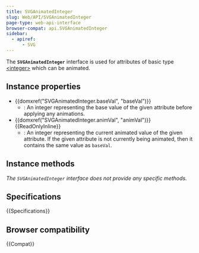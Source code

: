 ```yaml
---
title: SVGAnimatedInteger
slug: Web/API/SVGAnimatedInteger
page-type: web-api-interface
browser-compat: api.SVGAnimatedInteger
sidebar:
  - apiref:
      - SVG
---
```


The **`SVGAnimatedInteger`** interface is used for attributes of basic type [\<integer>](/en-US/docs/Web/SVG/Guides/Content_type#integer) which can be animated.

## Instance properties

- {{domxref("SVGAnimatedInteger.baseVal", "baseVal")}}
  - : An integer representing the base value of the given attribute before applying any animations.
- {{domxref("SVGAnimatedInteger.animVal", "animVal")}} {{ReadOnlyInline}}
  - : An integer representing the current animated value of the given attribute. If the given attribute is not currently being animated, then it contains the same value as `baseVal`.

## Instance methods

_The `SVGAnimatedInteger` interface does not provide any specific methods._

## Specifications

{{Specifications}}

## Browser compatibility

{{Compat}}
